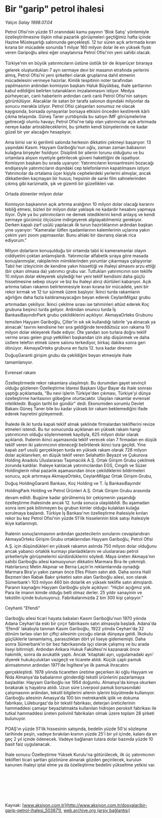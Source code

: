 # Bir "garip" petrol ihalesi

*Yalçın Salay 1998.07.04*

<div class="pNewsDetailMainContent ctx_content" itemprop="articleBody">
 Petrol Ofisi'nin yüzde 51 oranındaki kamu payının 'Blok Satış' yöntemiyle özelleştirilmesine ilişkin nihai pazarlık görüşmeleri geçtiğimiz hafta içinde Hazine Müsteşarlığı salonunda gerçekleşti. 12 tur süren açık artırmada kıran kırana bir mücadele sonunda 1 milyar 160 milyon dolar ile en yüksek fiyatı veren Garipoğlu ailesi eğer onaylanırsa Petrol Ofisi'nin yeni sahibi olacak.
 <br>
  <br>
   Türkiye'nin en büyük yatırımcıların üstüne üstlük bir de ikişerüçer biraraya gelerek oluşturdukları 7 ayrı sermaye devi bir masanın etrafında yerlerini almış, Petrol Ofisi'ni yeni şirketleri olarak gruplarına dahil etmenin mücadelesini vermeye hazırlar. Kimlik tespitinin noter tarafından yapılmasının ardından komisyon başkanı Haluk Büyükbaş, ihale şartlarının kabul edildiğini belirten tutanakların imzalanmasını istiyor. Medya pürheyecan, canlı haberlerin ardından canlı canlı Petrol Ofisi'nin satışını görüntülüyor. Alacaklar ile satan bir tarafa salonun dışındaki milyonlar da sonucu merakla izliyor. Petrol Ofisi çalışanları sonumuz ne olacak kaygısında, borsada oynayanlar borsaya etkisini önceden kestirerek kârlı çıkma telaşında. Güneş Taner yurtdışında bu satışın IMF görüşmelerine getireceği olumlu havayı; Petrol Ofisi'ne talip olan yatırımcılar açık artırmada nereye kadar artırabileceklerini, bu şirketin kendi bünyelerinde ne kadar güzel bir yer alacağını hesaplıyor.
   <br>
    <br>
     Ama birisi var ki gerilimli salonda herkesin dikkatini çekmeyi başarıyor: 13 yaşındaki Kasım. Hayyam Gariboğlu'nun oğlu, zaman zaman babasının kulağına birşeyler fısıldıyor. Disiplinli bir ailenin torunu olduğunu ve bu ortamlara alışsın niyetiyle getirilecek güveni hakettiğini de ispatlıyor. Komisyon başkanı bu sırada uyarıyor: Yatırımcıların konsantresini bozacağı endişesiyle yatırımcıların dışındaki cep telefonlarının kapatılmasını istiyor. Yatırımcılar da ortalama üçer kişiyle cephelerdeki yerlerini almışlar, ancak dikkatlerden kaçmayan bir husus; hepsinin de sanki film sahnelerinden çıkmış gibi karizmatik, şık ve gizemli bir güzellikleri var.
     <br>
      <br>
       Ortada dönenler milyon dolar
       <br/>
       <br/>
       Komisyon başkanının açık artırma aralığının 10 milyon dolar olacağı kararını tebliğ etmesi, bizleri bir milyon dolar yaklaşık ne kadardır hesabını yapmaya itiyor. Öyle ya bu yatırımcıların ne demek istediklerini kendi anlayış ve kendi sermaye gücümüz ölçüsüne indirgeyerek algılayabilmemiz gerekiyor. Derken kapalı zarf usülü yapılacak ilk turun hazırlıklarının ardından başkan yine uyarıyor: "Kameralar lütfen işadamlarının kalemlerinin uçlarına yakın çekim yani zoom yapmasınlar. Bunu ahlaki bir davranış olarak rica ediyorum."
       <br/>
       <br/>
       Milyon dolarların konuşulduğu bir ortamda tabii ki kameramanlar olayın ciddiyetini çoktan anlamışlardı. Yatırımcılar alfabetik sıraya göre masada konuşlanmışlar, rakiplerinin mimiklerinden yorumlar çıkarmaya çalışıyorlar. Tabii her izleyicinin de kendine yakın hissettiği ve ihaleyi almasını arzu ettiği (bir çıkarı olmasa da) yatırımcı grubu var. Tuttukları yatırımcının son teklife 10 milyon dolar ekleyerek söylediği her yeni teklif kendisini daha güçlü hissetmesine sebep oluyor ve biz bu ihaleyi alırız dürtüleri kabarıyor. Açık artırma taban rakamın belirlenmesiyle kıran kırana bir mücadele, yeni bir rekor kırmak ve 12 tur sürmek üzere başlıyor. İkinci turda rakamların ağırlığını daha fazla kaldıramayacağını beyan ederek CeylanMilgaz grubu artırmadan çekiliyor. İkinci çekilme sırası ise tahminleri altüst ederek Koç grubuna beşinci turda geliyor. Ardından onuncu turda İş BankasıBayındırPark grubu çekildiklerini açıklıyor. AkmayaOrteks Grubunu temsilen Hayyam Gariboğlu, Çiller'in sık sık kullandığı tabirle 'ya alınacak ya alınacak' tavrını kendisine her sıra geldiğinde tereddütsüz son rakama 10 milyon dolar ekleyerek ifade ediyor. Öte yandan son turlara doğru teklif verme sırası gelen grup yetkilileri başkandan izin alıp düşünmek ve daha üstlere telefon etmek üzere salonu terkediyor, birkaç dakika sonra geri dönüyor. AkmayaOrteks grubuna en fazla 12. tura kadar direnen DoğuşGaranti girişim grubu da çekildiğini beyan etmesiyle ihale tamamlanıyor.
       <br/>
       <br/>
       Evrensel rakam
       <br/>
       <br/>
       Özelleştirmede rekor rakamlara ulaşılmıştı. Bu durumdan gayet sevinçli olduğu gözlenen Özelleştirme İdaresi Başkanı Uğur Bayar da ihale sonrası yaptığı açıklamada, "Bu nevi işlerin Türkiye'den çıkması, Türkiye'yi dünya özelleştirme haritasının göbeğine oturtacaktır. Ulaşılan rakamlar evrensel niteliktedir. Bugün tarihi bir gündür" dedi. Ekonomiden sorumlu Devlet Bakanı Güneş Taner bile bu kadar yüksek bir rakam beklemediğini ifade ederek hayretini gizleyemedi.
       <br/>
       <br/>
       İhalede ilk iki turda kapalı teklif almak şeklinde firmalardan tekliflerini revize etmeleri istendi. Bu tur sonucunda açıklanan en yüksek rakam hangi yatırımcının olduğu söylenmemek kaydıyla, 625 milyon dolar olarak açıklandı. İhalenin ikinci aşamasında teklif verecek olan 7 firmadan en düşük teklif veren iki yatırımcının eleneceği belirtilerek ikinci tura geçildi. Yine kapalı zarf usulü gerçekleşen turda en yüksek rakam olarak 728 milyon dolar açıklanırken, en düşük teklif veren Selahattin Beyazıt ve Çukurova Holding Anadolu Uluslararası Taşımacılık A.Ş. Ortak Girişim Grubu çekilmek zorunda kaldılar. İhaleye katılacak yatırımcılardan EGS, Cıngıllı ve Süzer Holdinglerin nihai pazarlık aşamasından önce çekildiklerini bildirmeleri sonucu, açık artırmaya AkmayaOrteks, CeylanMilgaz Ortak Girişim Grubu, Doğuş HoldingGaranti Bankası, Koç Holding ve T. İş BankasıBayındır HoldingPark Holding ve Petrol Ürünleri A.Ş. Ortak Girişim Grubu arasında devam edildi. Bugüne kadar görülmemiş bir çekişmenin yaşandığı özelleştirme ihalesinde ancak 12. turda sonuca ulaşılabildi. Bu aşamadan sonra ismi pek bilinmeyen bu grubun kimler olduğu kulaktan kulağa sorulmaya başlandı. Türkiye İş Bankası'nın özelleştirme ihalesiyle kırılan rekor bu kez Petrol Ofisi'nin yüzde 51'lik hisselerinin blok satışı ihalesiyle ikiye katlanmıştı.
       <br/>
       <br/>
       İhalenin sonuçlanmasının ardından gazetecilerin sorularını cevaplandıran AkmayaOrteks Girişim Grubu ortaklarından Hayyam Gariboğlu, Petrol Ofisi A.Ş. için düşündükleri en yüksek rakamın aslında 750 milyon dolar olduğunu ancak yabancı ortaklık kurmayı planladıklarını ve uluslararası petrol şirketleriyle görüşmelerini sürdürdüklerini söyledi. Maya üreten Akmaya'nın sahibi Gariboğlu ailesi kamuoyunun dikkatini Marmara Bira ile çekmişti. Hatırlarsınız Metin Akpınar ve Berna Laçin'in reklamlarında oynadığı Marmara Bira'yı yakın zaman önce Efes Pilsen satın aldı. Daha sonra Halil Bezmen'den Rabak Bakır şirketini satın alan Gariboğlu ailesi, son olarak Sümerbank'ı 103 milyon 460 bin dolarlık en yüksek teklifle satın almışlardı. Paranın kaynağını Hayyam Gariboğlu şöyle açıklıyor: "Hiçbir açığımız yok. Para ile imanın kimde olduğu belli olmaz derler. 25 yıldır sanayinin ve tekstilin içinde bulunuyoruz. Fabrikalarımızda 2 bin 300 kişi çalışıyor."
       <br/>
       <br/>
       Ceyhanlı "Efendi"
       <br/>
       <br/>
       Gariboğlu ailesi ticari hayata babaları Kasım Gariboğlu'nun 1970 yılında Adana Ceyhan'da eski bir çırçır fabrikasını satın almasıyla başladı. Adana'da 'Efendi' lakabıyla tanınan Kasım Gariboğlu, 1922 yılında Ceyhan'da 32 dönüm tarlası olan bir çiftçi ailesinin çocuğu olarak dünyaya geldi. İlkokulu güçlüklerle tamamlamış, parasızlıktan dört yıl liseye gidememişti. Daha sonra Sümerbank'ın bir bez fabrikasında işçi olarak çalışmış ve bu arada liseyi bitirmişti. Ardından Ankara Hukuk Fakültesi'ni kazanarak önce hakimlik, sonra da avukatlık yaptı. Ancak 'kitaptaki ayrı, uygulamadaki ayrı' diyerek hukukçuluktan vazgeçti ve ticarete atıldı. Küçük çaplı pamuk alımsatımının ardından 1971'de İngiltere'ye ilk pamuk ihracatını gerçekleştirdi. 1978 yılında ticaretten üretime geçerken iki oğlu Hayyam ve Nida Almanya'da babalarının gönderdiği tekstil ürünlerini pazarlamaya başladılar. Hayyam Gariboğlu ise 1954 doğumlu. Almanya'da kimya okurken bırakarak iş hayatına atıldı. Uzun süre Liverpool pamuk borsasındaki çalışmasının ardından, tekstil bilgilerini ailenin işlerini büyütmede kullanıyor. Gariboğlu ailesinin Amasya'da 100 bin metrekarelik iplik ve dokuma fabrikası, Lüleburgaz'da bir tekstil fabrikası, deterjan üreticilerinin hammaddesi çamaşır beyazlatmakta kullanılan hidrojen peroksit fabrikası ile tutkal hammaddesi üreten polivinil fabrikaları olmak üzere toplam 28 şirketi bulunuyor.
       <br/>
       <br/>
       POAŞ'ın yüzde 51'lik hissesinin satışında, bedelin yüzde 50'si sözleşme tarihinde peşin, vadeye bırakılan kısmın yüzde 25'i bir yıl içinde, kalanı da en geç 2 yıl içinde ödenecek. Vadeye bağlanan tutara dolar bazında yüzde 10 basit faiz uygulanacak.
       <br/>
       <br/>
       İhale sonucu Özelleştirme Yüksek Kurulu'na götürülecek, ilk üç yatırımcının teklifleri ticari şartları gözönüne alınarak gözden geçirilecek, kurulun kanunen ihaleyi iptal etme ya da özelleştirme bedelini yükseltme yetkisi var.
       <br/>
      </br>
     </br>
    </br>
   </br>
  </br>
 </br>
</div>


Kaynak: [www.aksiyon.com.tr](http://www.aksiyon.com.tr/dosyalar/bir-garip-petrol-ihalesi_503871), [web.archive.org (arşiv bağlantısı)](http://web.archive.org/web/20160105153631/http://www.aksiyon.com.tr/dosyalar/bir-garip-petrol-ihalesi_503871)
